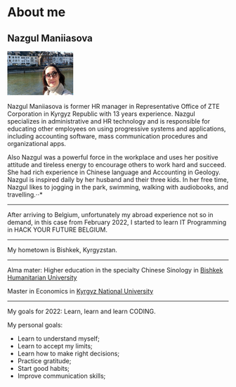 # About me

## Nazgul Maniiasova

<img src="Naza.jpg" width="150" height="100">

Nazgul Maniiasova is former HR manager in Representative Office of ZTE
Corporation in Kyrgyz Republic with 13 years experience. Nazgul specializes in
administrative and HR technology and is responsible for educating other
employees on using progressive systems and applications, including accounting
software, mass communication procedures and organizational apps.

Also Nazgul was a powerful force in the workplace and uses her positive attitude
and tireless energy to encourage others to work hard and succeed. She had rich
experience in Chinese language and Accounting in Geology. Nazgul is inspired
daily by her husband and their three kids. In her free time, Nazgul likes to
jogging in the park, swimming, walking with audiobooks, and travelling.⋅⋅\*

---

After arriving to Belgium, unfortunately my abroad experience not so in demand,
in this case from February 2022, I started to learn IT Programming in HACK YOUR
FUTURE BELGIUM.

---

My hometown is Bishkek, Kyrgyzstan.

---

Alma mater: Higher education in the specialty Chinese Sinology in
[Bishkek Humanitarian University](https://https://www.bhu.kg/)

Master in Economics in
[Kyrgyz National University](https://https://https://www.knu.kg/en/index.php?option=com_content&view=category&id=995&Itemid=674)

---

My goals for 2022: Learn, learn and learn CODING.

My personal goals:

- Learn to understand myself;
- Learn to accept my limits;
- Learn how to make right decisions;
- Practice gratitude;
- Start good habits;
- Improve communication skills;
